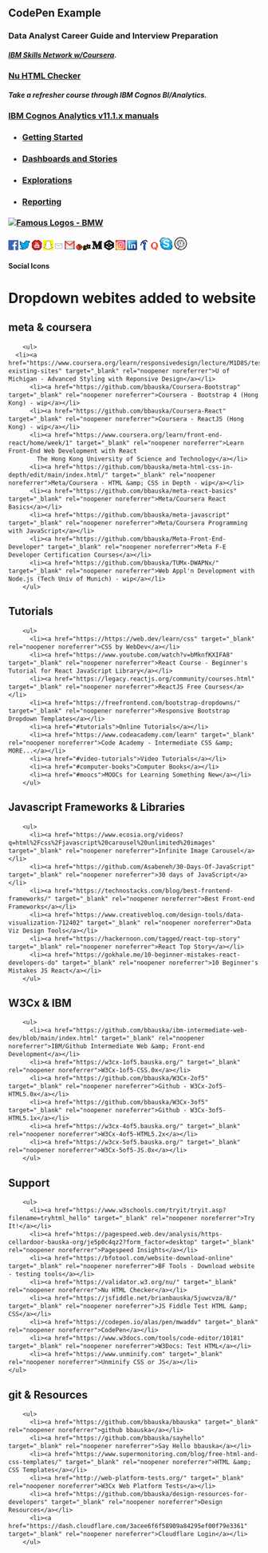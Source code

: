 <!-- display the social media buttons in your README -->

<h2>CodePen Example</h2>

<!-- <link rel="apple-touch-icon" type="image/png" href="https://cpwebassets.codepen.io/assets/favicon/apple-touch-icon-5ae1a0698dcc2402e9712f7d01ed509a57814f994c660df9f7a952f3060705ee.png" /> -->
<!--    <meta name="apple-mobile-web-app-title" content="CodePen"> -->
<!--    <link rel="shortcut icon" type="image/x-icon" href="https://cpwebassets.codepen.io/assets/favicon/favicon-aec34940fbc1a6e787974dcd360f2c6b63348d4b1f4e06c77743096d55480f33.ico" /> -->
<!--    <link rel="mask-icon" type="image/x-icon" href="https://cpwebassets.codepen.io/assets/favicon/logo-pin-b4b4269c16397ad2f0f7a01bcdf513a1994f4c94b8af2f191c09eb0d601762b1.svg" color="#111" /> -->
<!--    <script src="https://cpwebassets.codepen.io/assets/common/stopExecutionOnTimeout-2c7831bb44f98c1391d6a4ffda0e1fd302503391ca806e7fcc7b9b87197aec26.js"></script> -->
<!--  <title>CodePen - The difference between start and flex-start, end and flex-end (direction: ltr)</title> -->
<!--    <link rel="canonical" href="https://codepen.io/rachelandrew/pen/KKmazZR"> -->
<!-- testing above -->

<h3>Data Analyst Career Guide and Interview Preparation</h3>

<h5><a href="https://www.ibm.com/blogs/ibm-training/prepare-for-your-next-data-analyst-job-interview-with-the-ibm-data-analyst-career-guide-and-interview-preparation-course-on-coursera-org/" target="_blank">IBM Skills Network w/Coursera</a>.</h5>

<h3><a href="https://validator.w3.org/nu/" target="_blank">Nu HTML Checker</a></h3>

##### Take a refresher course through IBM Cognos BI/Analytics.

<h3><a href="https://www.ibm.com/docs/en/cognos-analytics/11.1.0?topic=manuals" target="_blank">IBM Cognos Analytics v11.1.x manuals</a>
<ul>
<li><h4><a href="chrome-extension://efaidnbmnnnibpcajpcglclefindmkaj/https://www.ibm.com/docs/en/SSEP7J_11.1.0/pdf/ca_gtstd.pdf" target="_blank">Getting Started</a></li>

<li><h4><a href="chrome-extension://efaidnbmnnnibpcajpcglclefindmkaj/https://www.ibm.com/docs/en/SSEP7J_11.1.0/pdf/ug_ca_dshb.pdf" target="_blank">Dashboards and Stories</a></li>

<li><h4><a href="chrome-extension://efaidnbmnnnibpcajpcglclefindmkaj/https://www.ibm.com/docs/en/SSEP7J_11.1.0/pdf/ca_explorations.pdf" target="_blank">Explorations</a></li>

<li><h4><a href="chrome-extension://efaidnbmnnnibpcajpcglclefindmkaj/https://www.ibm.com/docs/en/SSEP7J_11.1.0/pdf/ug_cr_rptstd.pdf" target="_blank">Reporting</a></li>
</ul>
<a href="https://www.designhill.com/interactive-guide/famous-logos-hidden-meanings/" target="_blank"><img src="https://cdn1.designhill.com/assets/dh/images/infographic/content/bmw.jpg?ver=2.12.30" alt="Famous Logos - BMW" width="300px" height="300px" /> </a>
<h4><a href="

<h4><a href="

<h4><a href="

<br/>
<br/>
<br/>
<br/>
<br/>
<br/>
<br/>
<br/>
<br/>
<br/>

[![alt text][1.1]][1]
[![alt text][2.1]][2]
[![alt text][3.1]][3]
[![alt text][4.1]][4]
[![alt text][5.1]][5]
[![alt text][6.1]][6]
[![alt text][7.1]][7]
[![alt text][8.1]][8]
[![alt text][9.1]][9]
[![alt text][10.1]][10]
[![alt text][11.1]][11]
[![alt text][12.1]][12]
[![alt text][13.1]][13]
[![alt text][15.1]][15]
[![alt text][16.1]][16]

<!-- links to social media icons -->

<!-- social icons -->

[1.1]: https://github.com/bbauska/bbauska/blob/main/images/1-fb-blue-white.png?raw=true (facebook icon)
[2.1]: https://github.com/bbauska/bbauska/blob/main/images/2-twitter-bird.png?raw=true (twitter icon)
[3.1]: https://github.com/bbauska/bbauska/blob/main/images/3-youtube-red-white.png?raw=true (youtube icon)
[4.1]: https://github.com/bbauska/bbauska/blob/main/images/4-snapchat-sq-ghost.png?raw=true (snapchat icon)
[5.1]: https://github.com/bbauska/bbauska/blob/main/images/5-email-bw.png?raw=true (e-mail icon)
[6.1]: https://github.com/bbauska/bbauska/blob/main/images/6-gmail.png?raw=true (g-mail icon)
[7.1]: https://github.com/bbauska/bbauska/blob/main/images/7-github.png?raw=true (github icon)
[8.1]: https://github.com/bbauska/bbauska/blob/main/images/8-medium.png?raw=true (medium icon)
[9.1]: https://github.com/bbauska/bbauska/blob/main/images/9-codepen.png?raw=true (codepen icon)
[10.1]: https://github.com/bbauska/bbauska/blob/main/images/10-instagram.png?raw=true (instagram icon)
[11.1]: https://github.com/bbauska/bbauska/blob/main/images/11-linkedin.png?raw=true (linkedin icon)
[12.1]: https://github.com/bbauska/bbauska/blob/main/images/12-indeed.png?raw=true (indeed icon)
[13.1]: https://github.com/bbauska/bbauska/blob/main/images/13-quora.png?raw=true (quora icon)
[15.1]: https://github.com/bbauska/bbauska/blob/main/images/15-skype.png?raw=true (skype icon)
[16.1]: https://github.com/bbauska/bbauska/blob/main/images/16-pinterest-bw.png?raw=true (pinterest icon)

<!-- links to my social media accounts -->

[1]: http://www.facebook.com/brianbauska
[2]: http://www.twitter.com/bbauska
[3]: https://youtube.com/bbauska
[4]: http://snapchat.com/bbauska
[5]: http://brian.bauska.org/e-mail
[6]: https://mail.google.com/mail/u/0/?tab=km#inbox
[7]: https://github.com/bbauska
[8]: https://medium.com/@brianbauska
[9]: https://codepen.io/BBauska
[10]: https://instagram/BBauska
[11]: https://linkedin.com/BBauska
[12]: https://indeed.com/BBauska
[13]: https://quora.com/profile/BrianBauska
[15]: https://skype.com/BrianBauska
[16]: https://pinterest.com/BrianBauska

#### Social Icons 

[1.1]: https://github.com/bbauska/bbauska/blob/main/images/1-fb-blue-white.png?raw=true (facebook icon)
[2.1]: https://github.com/bbauska/bbauska/blob/main/images/2-twitter-bird.png?raw=true (twitter icon)
[3.1]: https://github.com/bbauska/bbauska/blob/main/images/3-youtube-red-white.png?raw=true (youtube icon)
[4.1]: https://github.com/bbauska/bbauska/blob/main/images/4-snapchat-sq-ghost.png?raw=true (snapchat icon)
[5.1]: https://github.com/bbauska/bbauska/blob/main/images/5-email-bw.png?raw=true (e-mail icon)
[6.1]: https://github.com/bbauska/bbauska/blob/main/images/6-gmail.png?raw=true (g-mail icon)
[7.1]: https://github.com/bbauska/bbauska/blob/main/images/7-github.png?raw=true (github icon)
[8.1]: https://github.com/bbauska/bbauska/blob/main/images/8-medium.png?raw=true (medium icon)
[9.1]: https://github.com/bbauska/bbauska/blob/main/images/9-codepen.png?raw=true (codepen icon)
[10:1]: https://github.com/bbauska/bbauska/blob/main/images/10-instagram.png?raw=true (instagram icon)
[11:1]: https://github.com/bbauska/bbauska/blob/main/images/11-linkedin.png?raw=true (linkedin icon)
[12:1]: https://github.com/bbauska/bbauska/blob/main/images/12-indeed.png?raw=true (indeed icon)
[13:1]: https://github.com/bbauska/bbauska/blob/main/images/13-quora.png?raw=true (quora icon)
[15:1]: https://github.com/bbauska/bbauska/blob/main/images/15-skype.png?raw=true (skype icon)
[16:1]: https://github.com/bbauska/bbauska/blob/main/images/16-pinterest.png?raw=true (pinterest icon)

# Dropdown webites added to website
## meta &amp; coursera
        <ul>
	  <li><a href="https://www.coursera.org/learn/responsivedesign/lecture/M1D8S/testing-existing-sites" target="_blank" rel="noopener noreferrer">U of Michigan - Advanced Styling with Reponsive Design</a></li>
          <li><a href="https://github.com/bbauska/Coursera-Bootstrap" target="_blank" rel="noopener noreferrer">Coursera - Bootstrap 4 (Hong Kong) - wip</a></li>
          <li><a href="https://github.com/bbauska/Coursera-React" target="_blank" rel="noopener noreferrer">Coursera - ReactJS (Hong Kong) - wip</a></li>
          <li><a href="https://www.coursera.org/learn/front-end-react/home/week/1" target="_blank" rel="noopener noreferrer">Learn Front-End Web Development with React
            The Hong Kong University of Science and Technology</a></li>
          <li><a href="https://github.com/bbauska/meta-html-css-in-depth/edit/main/index.html/" target="_blank" rel="noopener noreferrer">Meta/Coursera - HTML &amp; CSS in Depth - wip</a></li>
          <li><a href="https://github.com/bbauska/meta-react-basics" target="_blank" rel="noopener noreferrer">Meta/Coursera React Basics</a></li>
          <li><a href="https://github.com/bbauska/meta-javascript" target="_blank" rel="noopener noreferrer">Meta/Coursera Programming with JavaScript</a></li>
          <li><a href="https://github.com/bbauska/Meta-Front-End-Developer" target="_blank" rel="noopener noreferrer">Meta F-E Developer Certification Courses</a></li>
          <li><a href="https://github.com/bbauska/TUMx-DWAPNx/" target="_blank" rel="noopener noreferrer">Web Appl'n Development with Node.js (Tech Univ of Munich) - wip</a></li>
        </ul>
## Tutorials
        <ul>
          <li><a href="https://https://web.dev/learn/css" target="_blank" rel="noopener noreferrer">CSS by WebDev</a></li>
          <li><a href="https://www.youtube.com/watch?v=bMknfKXIFA8" target="_blank" rel="noopener noreferrer">React Course - Beginner's Tutorial for React JavaScript Library</a></li>
          <li><a href="https://legacy.reactjs.org/community/courses.html" target="_blank" rel="noopener noreferrer">ReactJS Free Courses</a></li>
          <li><a href="https://freefrontend.com/bootstrap-dropdowns/" target="_blank" rel="noopener noreferrer">Responsive Bootstrap Dropdown Templates</a></li>
          <li><a href="#tutorials">Online Tutorials</a></li>
          <li><a href="https://www.codeacademy.com/learn" target="_blank" rel="noopener noreferrer">Code Academy - Intermediate CSS &amp; MORE...</a></li>
          <li><a href="#video-tutorials">Video Tutorials</a></li>
          <li><a href="#computer-books">Computer Books</a></li>
          <li><a href="#moocs">MOOCs for Learning Something New</a></li>
        </ul>
## Javascript Frameworks &amp; Libraries
        <ul>
          <li><a href="https://www.ecosia.org/videos?q=html%2Fcss%2Fjavascript%20carousel%20unlimited%20images" target="_blank" rel="noopener noreferrer">Infinite Image Carousel</a></li>
          <li><a href="https://github.com/Asabeneh/30-Days-Of-JavaScript" target="_blank" rel="noopener noreferrer">30 days of JavaScript</a></li>
          <li><a href="https://technostacks.com/blog/best-frontend-frameworks/" target="_blank" rel="noopener noreferrer">Best Front-end Frameworks</a></li>
          <li><a href="https://www.creativebloq.com/design-tools/data-visualization-712402" target="_blank" rel="noopener noreferrer">Data Viz Design Tools</a></li>
          <li><a href="https://hackernoon.com/tagged/react-top-story" target="_blank" rel="noopener noreferrer">React Top Story</a></li>
          <li><a href="https://gokhale.me/10-beginner-mistakes-react-developers-do" target="_blank" rel="noopener noreferrer">10 Beginner's Mistakes JS React</a></li>
        </ul>
## W3Cx &amp; IBM
        <ul>
          <li><a href="https://github.com/bbauska/ibm-intermediate-web-dev/blob/main/index.html" target="_blank" rel="noopener noreferrer">IBM/Github Intermediate Web &amp; Front-end Development</a></li>
          <li><a href="https://w3cx-1of5.bauska.org/" target="_blank" rel="noopener noreferrer">W3Cx-1of5-CSS.0x</a></li>
          <li><a href="https://github.com/bbauska/W3Cx-2of5" target="_blank" rel="noopener noreferrer">Github - W3Cx-2of5-HTML5.0x</a></li>
          <li><a href="https://github.com/bbauska/W3Cx-3of5" target="_blank" rel="noopener noreferrer">Github - W3Cx-3of5-HTML5.1x</a></li>
          <li><a href="https://w3cx-4of5.bauska.org/" target="_blank" rel="noopener noreferrer">W3Cx-4of5-HTML5.2x</a></li>
          <li><a href="https://w3cx-5of5.bauska.org/" target="_blank" rel="noopener noreferrer">W3Cx-5of5-JS.0x</a></li>
        </ul>
## Support
        <ul>
          <li><a href="https://www.w3schools.com/tryit/tryit.asp?filename=tryhtml_hello" target="_blank" rel="noopener noreferrer">Try It!</a></li>
          <li><a href="https://pagespeed.web.dev/analysis/https-cellardoor-bauska-org/je5p0c4qz2?form_factor=desktop" target="_blank" rel="noopener noreferrer">Pagespeed Insights</a></li>
          <li><a href="https://bfotool.com/website-download-online" target="_blank" rel="noopener noreferrer">BF Tools - Download website - testing tools</a></li>
          <li><a href="https://validator.w3.org/nu/" target="_blank" rel="noopener noreferrer">Nu HTML Checker</a></li>
          <li><a href="https://jsfiddle.net/brianbauska/5juwcvza/8/" target="_blank" rel="noopener noreferrer">JS Fiddle Test HTML &amp; CSS</a></li>
          <li><a href="https://codepen.io/alas/pen/mwaddv" target="_blank" rel="noopener noreferrer">CodePen</a></li>
          <li><a href="https://www.w3docs.com/tools/code-editor/10181" target="_blank" rel="noopener noreferrer">W3Docs: Test HTML</a></li>
          <li><a href="https://www.unminify.com" target="_blank" rel="noopener noreferrer">Unminify CSS or JS</a></li>
	</ul>
## git &amp; Resources
        <ul>
          <li><a href="https://github.com/bbauska/bbauska" target="_blank" rel="noopener noreferrer">github bbauska</a></li>
          <li><a href="https://github.com/bbauska/sayhello" target="_blank" rel="noopener noreferrer">Say Hello bbauska</a></li>
          <li><a href="https://www.supermonitoring.com/blog/free-html-and-css-templates/" target="_blank" rel="noopener noreferrer">HTML &amp; CSS Templates</a></li>
          <li><a href="http://web-platform-tests.org/" target="_blank" rel="noopener noreferrer">W3Cx Web Platform Tests</a></li>
          <li><a href="https://github.com/bbauska/design-resources-for-developers" target="_blank" rel="noopener noreferrer">Design Resources</a></li>
          <li><a href="https://dash.cloudflare.com/3acee6f6f58909a84295ef00f79e3361" target="_blank" rel="noopener noreferrer">Cloudflare Login</a></li>
        </ul>

